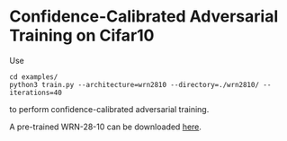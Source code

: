 # Confidence-Calibrated Adversarial Training on Cifar10

Use

    cd examples/
    python3 train.py --architecture=wrn2810 --directory=./wrn2810/ --iterations=40

to perform confidence-calibrated adversarial training.

A pre-trained WRN-28-10 can be downloaded [here](https://nextcloud.mpi-klsb.mpg.de/index.php/s/n5D7AW5Tpk3aCPz).